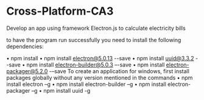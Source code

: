 # Cross-Platform-CA3
Develop an app using framework Electron.js to calculate electricity bills


to have the program run successfully you need to install the following dependencies:

• npm install
• npm install electron@5.0.13 --save
• npm install uuid@3.3.2 --save
• npm install electron-builder@5.0.3 –-save
• npm install electron-packager@5.2.0 -–save
To create an application for windows, first install packages globally without any version mentioned
in the commands
• npm install electron –g
• npm install electron-builder –g
• npm install electron-packager –g
• npm install uuid -g